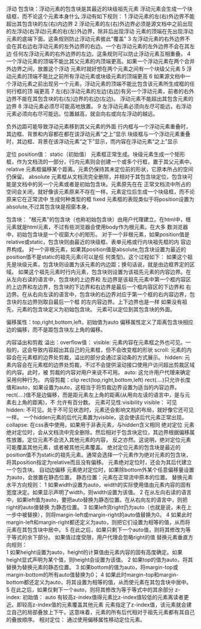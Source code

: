 浮动
包含块：浮动元素的包含块是其最近的块级祖先元素
浮动元素会生成一个块级框，而不论这个元素本身什么
浮动有如下规则：
    1 浮动元素的左(右)外边界不能超出其包含块的左(右)内边界
    2 浮动元素的左(右)外边界必须是源文档中之前出现的左浮动(右浮动)元素的右(左)外边界，除非后出现浮动
    元素的顶端在先出现浮动元素的底端下面。这条规则防止浮动元素彼此"覆盖"
    3 左浮动元素的右外边界不会在其右边右浮动元素的左外边界的右边。一个右浮动元素的左外边界不会在其左边
    任何左浮动元素的右外边界的左边。这条规则可以防止浮动元素互相重叠。
    4 一个浮动元素的顶端不能比其父元素的内顶端更高。如果一个浮动元素在两个合并外边界之间，放置这个浮动
    元素时就好想在两个元素之间有一个块级父元素
    5 浮动元素的顶端不能比之前所有浮动元素或块级元素的顶端更高
    6 如果源文档中一个浮动元素之前出现另一个元素，浮动元素的顶端不能比包含该元素所生成框的任何行框的顶
    端更高
    7 左(右)浮动元素的左边(右边)有另一个浮动元素，前者的右外边界不能在其包含块的右(左)边界的右边(左边)。
    浮动元素不能超出其包含元素的边界
    8 浮动元素必须尽可能高地放置。
    9 左浮动元素必须向左尽可能远，右浮动元素必须向右尽可能远。位置越高，就会向右或向左浮动的越远。

负外边距可能导致浮动元素移到其父元素的外面
行内框与一个浮动元素重叠时，其边框、背景和内容都在都在该浮动元素“之上”显示
块级框与一个浮动元素重叠时，其边框、背景在该浮动元素“之下”显示，而内容在浮动元素“之上”显示

定位
position值：
static（初始值）
    元素框正常生成。块级元素生成一个矩形框，作为文档流的一部分，行内元素则会创建一个或多个行框，置于其父元素中。
relative
    元素框偏移某个距离。元素仍保持其未定位前的形状，它原本所占的空间仍保留。
absolute
    元素框从文档流完全删除，并相对于其包含块定位，包含块可能是文档中的另一个元素或者是初始包含块。元素原先在在
    正常文档流中所占的空间会关闭，就好像该元素原来不存在一样。元素定位后生成一个块级框，而不论原来它在正常流中
    生成何种类型的框
fixed
    元素框的表现类似于将position设置为absolute,不过其包含块是视窗本身。

包含块：
    "根元素"的包含块（也称初始包含块）由用户代理建立。在html中，根元素就是html元素，不过有些浏览器会使用body作为根元素。在大多
    数浏览器中，初始包含块是一个视窗大小的矩形。
    对于一个非根元素，如果position值是relative或static，包含块则由最近的块级框、表单元格或行内块祖先框的内
    容边界构成。
    对一个非根元素，如果其position值是absolute,包含块设置为最近的position值不是static的祖先元素(可以是任
    何类型)。这个过程如下：
        如果这个祖先是块级元素，包含块则设置为该元素的内边距；换句话说，就是由边框界定的区域。
        如果这个祖先元素时行内元素，包含块则设置为该祖先元素的内容边界。在从左向右读的语言中，包含块的上边界和
        左边界是该祖先元素中第一个框内容区的上边界和左边界，包含块的下边界和右边界是最后一个框内容区的下边界和
        右边界。在从右向左读的语言中，包含块的右边界对应于第一个框的右内容边界，包含块的左边界则取自最后一个框
        的左内容边界。上下边界也是一样
        如果没有祖先，元素的包含块定义为初始包含块。
    元素可以定位到其包含块的外面。

偏移属性：top,right,bottom,left，初始值为auto
偏移属性定义了距离包含块相应边的偏移，而不是距包含块左上角的偏移。

内容溢出和剪裁
溢出：overflow值：
    visible: 元素内容在元素框之外也可见。一般的，这会导致内容超出其自己的元素框，但不会改变框的形状
    scroll: 元素的内容会在元素框的边界处剪裁，溢出的部分会通过滚动条的方式展示。
    hidden: 元素内容会在元素框的边界处剪裁，不过不会提供滚动接口使用户访问超出剪裁区域的内容。此时，被
    剪裁的内容对用户来说不可用。
    auto: 这允许用户代理来确定采用何种行为。
内容剪裁：clip
    rect(top,right,bottom,left)
    rect(....)只允许长度值和auto，如果设置为auto，这相当于将剪裁边界设置为适当的内容边界。
    rect(....)值不是边偏移，而是距元素左上角的距离(从用向左读的语言中，是与元素右上角的距离)，不
    允许有百分数。
元素可见性:visibility
    visible： 可见
    hidden: 不可见。处于不可见状态时，元素还会影响文档的布局，就好像它还可见一样。
        一个hidden元素的后代元素置为visible，这会使该后代元素正常出现。
    collapse: 在css表中使用，如果用于非表元素，与hidden含义相同
绝对定位
    元素绝对定位时，会从文档流中完全删除。然后相对于包含块定位，其边界根据偏移属性放置。定位元素不会流入其他元素的内容，
    反之亦然。这说明，绝对定位元素可能覆盖其他元素，或者被其他元素覆盖。
    绝对定位元素的包含块是最近的position值不为static的祖先元素。通常会选择一个元素作为绝对元素的包含块，
    将其position指定为relative而且没有偏移。
    元素绝对定位时，还会为其后代建立一个包含块。
自动边偏移
    元素绝对定位时，如果除bottom外某个任意偏移量设置为auto，会放置在静态位置。
    静态位置：元素在正常流中原本的位置。
替换元素水平方向规则：
    1 如果width设置为auto，width的实际使用值由元素内容的固有宽度决定。如果显示声明了width，则width设置为该值。
    2 在从左向右读的语言中，如果left值为auto，要把auto替换为静态位置。在从右向左的语言中，则把right的auto值替换
    为静态位置。
    3 如果left货right仍为auto（也就是说，未在上一步中被替换），则将margin-left或margin-right的auto值替换为0。
    4 如果此时margin-left和margin-right都还定义为auto，则把它们设置为相等的值，从而将元素在其包含块中居中。
    5 在此之后，如果只剩下一个auto值，则将其修改为等于等式的余下部分。
    如果值过度受限，用户代理会忽略right的值
替换元素垂直方向规则：        
    1 如果height设置为auto，height的计算值由元素内容的固有高度确定。如果height显式声明为某个值，则height会设置为该值。
    2 如果top的值为auto，将其替换为替换元素的静态位置。
    3 如果bottom的值为auto，将margin-top或margin-bottom的所有auto值替换为0；
    4 如果此时margin-top和margin-bottom都还定义为auto，将其设置为相等的值，从而使元素在其包含块中居中。
    5 在此之后，如果仅剩下一个auto，则将其修改为等于等式中的其余部分
z-index:
    初始值： auto
    有较高z-index值得元素比z-index值较低的元素离读者更近。即较高z-index值的元素覆盖其他元素
    元素指定了z-index值，该元素就会建立自己的局部叠放上下午。这意味着，元素的所有后代相对于祖先元素都有其自己的叠放顺序。
相对定位：
    通过使用偏移属性移动定位元素。
